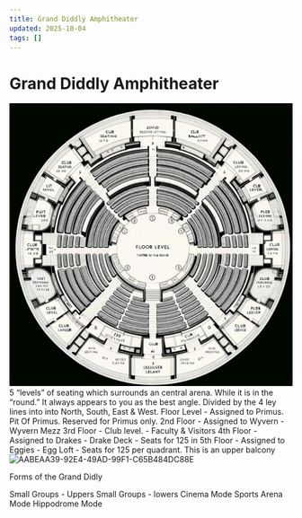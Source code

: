 ```yaml
---
title: Grand Diddly Amphitheater
updated: 2025-10-04
tags: []
---
```


# Grand Diddly Amphitheater

![2EBD92B4-7192-46C3-9DA8-A0F05AB6DEAC](/assets/images/2EBD92B4-7192-46C3-9DA8-A0F05AB6DEAC.png)
    5 “levels” of seating which surrounds an central arena. While it is in the “round.” It always appears to you as the best angle. Divided by the 4 ley lines into into North, South, East & West.
    Floor Level - Assigned to Primus. Pit Of Primus. Reserved for Primus only.
    2nd Floor  - Assigned to Wyvern - Wyvern Mezz
    3rd Floor - Club level. - Faculty & Visitors
    4th Floor - Assigned to Drakes - Drake Deck - Seats for 125 in
    5th Floor - Assigned to Eggies - Egg Loft - Seats for 125 per quadrant. This is an upper balcony
![AABEAA39-92E4-49AD-99F1-C65B484DC88E](/assets/images/AABEAA39-92E4-49AD-99F1-C65B484DC88E.png)

Forms of the Grand Didly

Small Groups - Uppers
Small Groups - lowers
Cinema Mode
Sports Arena Mode
Hippodrome Mode

